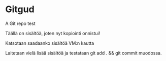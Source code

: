 # Gitgud
A Git repo test

Täällä on sisältöä, joten nyt kopiointi onnistui!

Katsotaan saadaanko sisältöä VM:n kautta


Laitetaan vielä lisää sisältöä ja testataan git add . && git commit muodossa.
